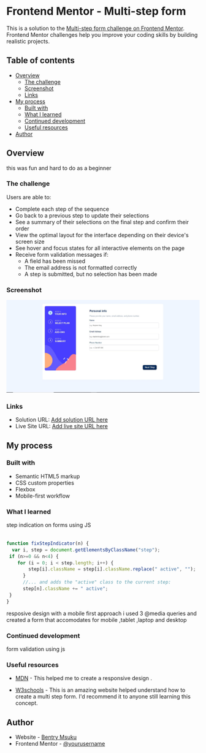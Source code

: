 # Frontend Mentor - Multi-step form

This is a solution to the [Multi-step form challenge on Frontend Mentor](https://www.frontendmentor.io/challenges/multistep-form-YVAnSdqQBJ). Frontend Mentor challenges help you improve your coding skills by building realistic projects.

## Table of contents

- [Overview](#overview)
  - [The challenge](#the-challenge)
  - [Screenshot](#screenshot)
  - [Links](#links)
- [My process](#my-process)
  - [Built with](#built-with)
  - [What I learned](#what-i-learned)
  - [Continued development](#continued-development)
  - [Useful resources](#useful-resources)
- [Author](#author)

## Overview

this was fun and hard to do as a beginner

### The challenge

Users are able to:

- Complete each step of the sequence
- Go back to a previous step to update their selections
- See a summary of their selections on the final step and confirm their order
- View the optimal layout for the interface depending on their device's screen size
- See hover and focus states for all interactive elements on the page
- Receive form validation messages if:
  - A field has been missed
  - The email address is not formatted correctly
  - A step is submitted, but no selection has been made

### Screenshot

![step 1 of solution](./multi-step-form-solution-screeshot.jpg)

### Links

- Solution URL: [Add solution URL here](https://your-solution-url.com)
- Live Site URL: [Add live site URL here](https://your-live-site-url.com)

## My process

### Built with

- Semantic HTML5 markup
- CSS custom properties
- Flexbox
- Mobile-first workflow

### What I learned

step indication on forms using JS

```js

function fixStepIndicator(n) {
  var i, step = document.getElementsByClassName("step");
 if (n>=0 && n<4) {
    for (i = 0; i < step.length; i++) {
        step[i].className = step[i].className.replace(" active", "");
      }
      //... and adds the "active" class to the current step:
      step[n].className += " active";
 }
}

```

resposive design with a mobile first approach
  i used 3 @media queries and created a form that accomodates for mobile ,tablet ,laptop and desktop

### Continued development

form validation using js

### Useful resources

- [MDN](https://developer.mozilla.org/en-US/) - This helped me to create a responsive design .

- [W3schools](https://www.w3schools.com) - This is an amazing website helped  understand how to create a multi step form. I'd recommend it to anyone still learning this concept.

## Author

- Website - [Bentry Msuku](https://www.your-site.com)
- Frontend Mentor - [@yourusername](https://www.frontendmentor.io/profile/yourusername)
